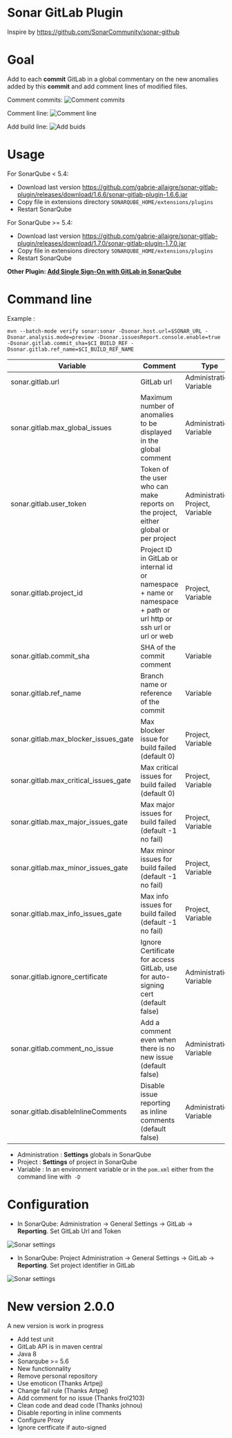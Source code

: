 Sonar GitLab Plugin
===================

Inspire by https://github.com/SonarCommunity/sonar-github

# Goal

Add to each **commit** GitLab in a global commentary on the new anomalies added by this **commit** and add comment lines of modified files.

Comment commits:
![Comment commits](doc/comment_commits.jpg)

Comment line:
![Comment line](doc/comment_line.jpg)

Add build line:
![Add buids](doc/builds.jpg)

# Usage

For SonarQube < 5.4:

- Download last version https://github.com/gabrie-allaigre/sonar-gitlab-plugin/releases/download/1.6.6/sonar-gitlab-plugin-1.6.6.jar
- Copy file in extensions directory `SONARQUBE_HOME/extensions/plugins`
- Restart SonarQube 

For SonarQube >= 5.4:

- Download last version https://github.com/gabrie-allaigre/sonar-gitlab-plugin/releases/download/1.7.0/sonar-gitlab-plugin-1.7.0.jar
- Copy file in extensions directory `SONARQUBE_HOME/extensions/plugins`
- Restart SonarQube

**Other Plugin: [Add Single Sign-On with GitLab in SonarQube](https://gitlab.talanlabs.com/gabriel-allaigre/sonar-auth-gitlab-plugin)**

# Command line

Example :

``` shell
mvn --batch-mode verify sonar:sonar -Dsonar.host.url=$SONAR_URL -Dsonar.analysis.mode=preview -Dsonar.issuesReport.console.enable=true -Dsonar.gitlab.commit_sha=$CI_BUILD_REF -Dsonar.gitlab.ref_name=$CI_BUILD_REF_NAME
```

| Variable | Comment | Type | Version |
| -------- | ----------- | ---- | --- |
| sonar.gitlab.url | GitLab url | Administration, Variable | >= 1.6.6 |
| sonar.gitlab.max_global_issues | Maximum number of anomalies to be displayed in the global comment |  Administration, Variable | >= 1.6.6 |
| sonar.gitlab.user_token | Token of the user who can make reports on the project, either global or per project |  Administration, Project, Variable | >= 1.6.6 |
| sonar.gitlab.project_id | Project ID in GitLab or internal id or namespace + name or namespace + path or url http or ssh url or url or web | Project, Variable | >= 1.6.6 |
| sonar.gitlab.commit_sha | SHA of the commit comment | Variable | >= 1.6.6 |
| sonar.gitlab.ref_name | Branch name or reference of the commit | Variable | >= 1.6.6 |
| sonar.gitlab.max_blocker_issues_gate | Max blocker issue for build failed (default 0) | Project, Variable | >= 2.0.0 |
| sonar.gitlab.max_critical_issues_gate | Max critical issues for build failed (default 0) | Project, Variable | >= 2.0.0 |
| sonar.gitlab.max_major_issues_gate | Max major issues for build failed (default -1 no fail) | Project, Variable | >= 2.0.0 |
| sonar.gitlab.max_minor_issues_gate | Max minor issues for build failed (default -1 no fail) | Project, Variable | >= 2.0.0 |
| sonar.gitlab.max_info_issues_gate | Max info issues for build failed (default -1 no fail) | Project, Variable | >= 2.0.0 |
| sonar.gitlab.ignore_certificate | Ignore Certificate for access GitLab, use for auto-signing cert (default false) | Administration, Variable | >= 2.0.0 |
| sonar.gitlab.comment_no_issue | Add a comment even when there is no new issue (default false) | Administration, Variable | >= 2.0.0 |
| sonar.gitlab.disableInlineComments | Disable issue reporting as inline comments (default false) | Administration, Variable | >= 2.0.0 |

- Administration : **Settings** globals in SonarQube
- Project : **Settings** of project in SonarQube
- Variable : In an environment variable or in the `pom.xml` either from the command line with` -D`

# Configuration

- In SonarQube: Administration -> General Settings -> GitLab -> **Reporting**. Set GitLab Url and Token

![Sonar settings](doc/sonar_settings.jpg)

- In SonarQube: Project Administration -> General Settings -> GitLab -> **Reporting**. Set project identifier in GitLab

![Sonar settings](doc/sonar_project_settings.jpg)

# New version 2.0.0

A new version is work in progress

- Add test unit
- GitLab API is in maven central
- Java 8
- Sonarqube >= 5.6
- New functionnality
- Remove personal repository
- Use emoticon (Thanks Artpej)
- Change fail rule (Thanks Artpej)
- Add comment for no issue (Thanks frol2103)
- Clean code and dead code (Thanks johnou)
- Disable reporting in inline comments
- Configure Proxy
- Ignore certficate if auto-signed